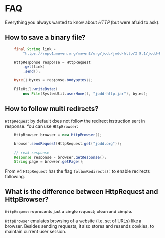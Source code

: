 # FAQ

Everything you always wanted to know about *HTTP* (but were afraid to ask).

## How to save a binary file?

~~~~~ java
	final String link =
		"https://repo1.maven.org/maven2/org/jodd/jodd-http/3.9.1/jodd-http-3.9.1.jar";

	HttpResponse response = HttpRequest
		.get(link)
		.send();

	byte[] bytes = response.bodyBytes();

	FileUtil.writeBytes(
		new File(SystemUtil.userHome(), "jodd-http.jar"), bytes);
~~~~~


## How to follow multi redirects?

`HttpRequest` by default does not follow the redirect instruction sent in response.
You can use `HttpBrowser`:

~~~~~ java
	HttpBrowser browser = new HttpBrowser();

	browser.sendRequest(HttpRequest.get("jodd.org"));

	// read response
	Response response = browser.getResponse();
	String page = browser.getPage();
~~~~~

From v4 `HttpRequest` has the flag `followRedirects()` to enable redirects
following.


## What is the difference between HttpRequest and HttpBrowser?

`HttpRequest` represents just a single request; clean and simple.

`HttpBrowser` emulates browsing of a website (i.e. set of URLs) like a browser.
Besides sending requests, it also stores and resends cookies, to maintain
current user session.
